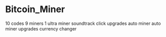 # Bitcoin_Miner
10 codes
9 miners
1 ultra miner
soundtrack
click upgrades
auto miner
auto miner upgrades
currency changer
